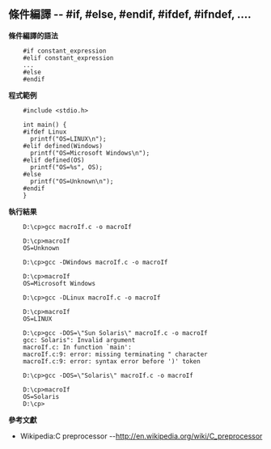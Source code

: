 ## 條件編譯 -- #if, #else, #endif, #ifdef, #ifndef, ….



**條件編譯的語法**

```
    #if constant_expression
    #elif constant_expression
    ...
    #else
    #endif
```

**程式範例**

```
    #include <stdio.h>

    int main() {
    #ifdef Linux
      printf("OS=LINUX\n");
    #elif defined(Windows)
      printf("OS=Microsoft Windows\n");
    #elif defined(OS)
      printf("OS=%s", OS);
    #else 
      printf("OS=Unknown\n");
    #endif
    }
```

**執行結果**

```
    D:\cp>gcc macroIf.c -o macroIf

    D:\cp>macroIf
    OS=Unknown

    D:\cp>gcc -DWindows macroIf.c -o macroIf

    D:\cp>macroIf
    OS=Microsoft Windows

    D:\cp>gcc -DLinux macroIf.c -o macroIf

    D:\cp>macroIf
    OS=LINUX

    D:\cp>gcc -DOS=\"Sun Solaris\" macroIf.c -o macroIf
    gcc: Solaris": Invalid argument
    macroIf.c: In function `main':
    macroIf.c:9: error: missing terminating " character
    macroIf.c:9: error: syntax error before ')' token

    D:\cp>gcc -DOS=\"Solaris\" macroIf.c -o macroIf

    D:\cp>macroIf
    OS=Solaris
    D:\cp>
```

**參考文獻**

* Wikipedia:C preprocessor --http://en.wikipedia.org/wiki/C_preprocessor